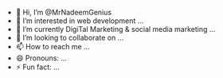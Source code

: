 - 👋 Hi, I’m @MrNadeemGenius
- 👀 I’m interested in web development ...
- 🌱 I’m currently DigiTal Marketing & social media marketing  ...
- 💞️ I’m looking to collaborate on ...
- 📫 How to reach me ...
- 😄 Pronouns: ...
- ⚡ Fun fact: ...

<!---
MrNadeemGenius/MrNadeemGenius is a ✨ special ✨ repository because its `README.md` (this file) appears on your GitHub profile.
You can click the Preview link to take a look at your changes.
--->

